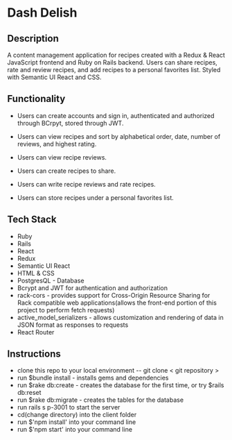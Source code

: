 # Dash Delish

## Description
  
A content management application for recipes created with a Redux & React JavaScript frontend and Ruby on Rails backend. Users can share recipes, rate and review recipes, and add recipes to a personal favorites list. Styled with Semantic UI React and CSS.
  
## Functionality

- Users can create accounts and sign in, authenticated and authorized through BCrpyt, stored through JWT.

- Users can view recipes and sort by alphabetical order, date, number of reviews, and highest rating.

- Users can view recipe reviews.

- Users can create recipes to share. 

- Users can write recipe reviews and rate recipes. 

- Users can store recipes under a personal favorites list. 

## Tech Stack

- Ruby 
- Rails
- React
- Redux
- Semantic UI React
- HTML & CSS
- PostgresQL - Database
- Bcrypt and JWT for authentication and authorization
- rack-cors - provides support for Cross-Origin Resource Sharing for Rack compatible web applications(allows the front-end portion of this project to perform fetch requests)
- active_model_serializers - allows customization and rendering of data in JSON format as responses to requests
- React Router

## Instructions

- clone this repo to your local environment -- git clone < git repository >
- run $bundle install - installs gems and dependencies
- run $rake db:create - creates the database for the first time, or try $rails db:reset
- run $rake db:migrate - creates the tables for the database
- run rails s p-3001 to start the server
- cd(change directory) into the client folder
- run $'npm install' into your command line
- run $'npm start' into your command line

